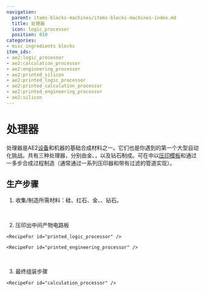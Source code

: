 ```yaml
---
navigation:
  parent: items-blocks-machines/items-blocks-machines-index.md
  title: 处理器
  icon: logic_processor
  position: 010
categories:
- misc ingredients blocks
item_ids:
- ae2:logic_processor
- ae2:calculation_processor
- ae2:engineering_processor
- ae2:printed_silicon
- ae2:printed_logic_processor
- ae2:printed_calculation_processor
- ae2:printed_engineering_processor
- ae2:silicon
---
```


# 处理器

<Row>
  <ItemImage id="logic_processor" scale="4" />

  <ItemImage id="calculation_processor" scale="4" />

  <ItemImage id="engineering_processor" scale="4" />
</Row>

处理器是AE2[设备](../ae2-mechanics/devices.md)和机器的基础合成材料之一。它们也是你遇到的第一个大型自动化挑战。共有三种处理器，分别由金、<ItemLink id="certus_quartz_crystal" />，以及钻石制成。可在<ItemLink id="inscriber" />中以[压印模板](presses.md)和通过一多步合成过程制造（通常通过一系列压印器和带有过滤的管道实现）。

## 生产步骤

<Column gap="5">

  1.  收集/制造所需材料：硅、红石、金、<ItemLink id="certus_quartz_crystal" />、钻石。

  <RecipeFor id="silicon" />

  <br />

  2.  压印出中间产物电路板

  <Row>
    <RecipeFor id="printed_silicon" />

    <RecipeFor id="printed_logic_processor" />
  </Row>

  <Row>
    <RecipeFor id="printed_calculation_processor" />

    <RecipeFor id="printed_engineering_processor" />
  </Row>

  <br />

  3.  最终组装步骤

  <Row>
    <RecipeFor id="logic_processor" />

    <RecipeFor id="calculation_processor" />
  </Row>

  <RecipeFor id="engineering_processor" />
</Column>
